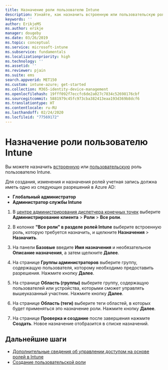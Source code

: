 ```yaml
---
title: Назначение роли пользователю Intune
description: Узнайте, как назначить встроенную или пользовательскую роль пользователю в Microsoft Intune.
keywords: ''
author: ErikjeMS
ms.author: erikje
manager: dougeby
ms.date: 03/26/2019
ms.topic: conceptual
ms.service: microsoft-intune
ms.subservice: fundamentals
ms.localizationpriority: high
ms.technology: ''
ms.assetid: ''
ms.reviewer: pjain
ms.suite: ems
search.appverid: MET150
ms.custom: intune-azure; get-started
ms.collection: M365-identity-device-management
ms.openlocfilehash: 19fff092f7eccfc6de2a027c7834c52698176cbf
ms.sourcegitcommit: 5881979c45fc973cba382413eaa193d369b8dcf6
ms.translationtype: HT
ms.contentlocale: ru-RU
ms.lasthandoff: 02/24/2020
ms.locfileid: "77569172"
---
```

# <a name="assign-a-role-to-an-intune-user"></a>Назначение роли пользователю Intune

Вы можете назначить [встроенную](role-based-access-control.md#built-in-roles) или [пользовательскую](create-custom-role.md) роль пользователю Intune.

Для создания, изменения и назначения ролей учетная запись должна иметь одно из следующих разрешений в Azure AD:
- **Глобальный администратор**
- **Администратор службы Intune**

1. В [центре администрирования диспетчера конечных точек](https://go.microsoft.com/fwlink/?linkid=2109431) выберите **Администрирование клиента** > **Роли** > **Все роли**.

2. В колонке **"Все роли" в разделе ролей Intune** выберите встроенную роль, которую требуется назначить, и щелкните **Назначения** > **Назначить**.

5. На панели **Базовые** введите **Имя назначения** и необязательное **Описание назначения**, а затем щелкните **Далее**.

6. На странице **Группы администраторов** выберите группу, содержащую пользователя, которому необходимо предоставить разрешения. Нажмите кнопку **Далее**.

7. На странице **Область (группы)** выберите группу, содержащую пользователей или устройства, которыми сможет управлять вышеуказанный участник. Нажмите кнопку **Далее**.

8. На странице **Область (теги)** выберите теги областей, в которых будет применяться это назначение роли. Нажмите кнопку **Далее**.

9. На странице **Проверка и создание** после завершения нажмите **Создать**. Новое назначение отобразится в списке назначений.

## <a name="next-steps"></a>Дальнейшие шаги
- [Дополнительные сведения об управлении доступом на основе ролей в Intune](role-based-access-control.md)
- [Создание пользовательской роли](create-custom-role.md)


